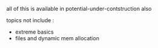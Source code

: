 all of this is available in potential-under-contstruction also


topics not include :
- extreme basics
- files and dynamic mem allocation
